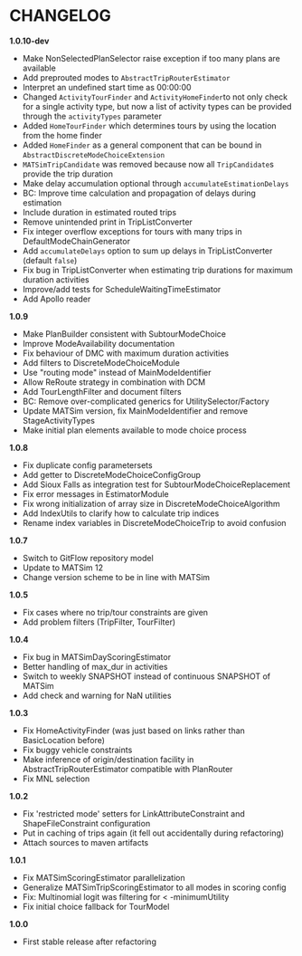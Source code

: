 # CHANGELOG

**1.0.10-dev**

- Make NonSelectedPlanSelector raise exception if too many plans are available
- Add preprouted modes to `AbstractTripRouterEstimator`
- Interpret an undefined start time as 00:00:00
- Changed `ActivityTourFinder` and `ActivityHomeFinder`to not only check for a single activity type, but now a list of activity types can be provided through the `activityTypes` parameter
- Added `HomeTourFinder` which determines tours by using the location from the home finder
- Added `HomeFinder` as a general component that can be bound in `AbstractDiscreteModeChoiceExtension`
- `MATSimTripCandidate` was removed because now all `TripCandidate`s provide the trip duration
- Make delay accumulation optional through `accumulateEstimationDelays`
- BC: Improve time calculation and propagation of delays during estimation
- Include duration in estimated routed trips
- Remove unintended print in TripListConverter
- Fix integer overflow exceptions for tours with many trips in DefaultModeChainGenerator
- Add `accumulateDelays` option to sum up delays in TripListConverter (default `false`)
- Fix bug in TripListConverter when estimating trip durations for maximum duration activities
- Improve/add tests for ScheduleWaitingTimeEstimator
- Add Apollo reader

**1.0.9**

- Make PlanBuilder consistent with SubtourModeChoice
- Improve ModeAvailability documentation
- Fix behaviour of DMC with maximum duration activities
- Add filters to DiscreteModeChoiceModule
- Use "routing mode" instead of MainModeIdentifier
- Allow ReRoute strategy in combination with DCM
- Add TourLengthFilter and document filters
- BC: Remove over-complicated generics for UtilitySelector/Factory
- Update MATSim version, fix MainModeIdentifier and remove StageActivityTypes
- Make initial plan elements available to mode choice process

**1.0.8**

- Fix duplicate config parametersets
- Add getter to DiscreteModeChoiceConfigGroup
- Add Sioux Falls as integration test for SubtourModeChoiceReplacement
- Fix error messages in EstimatorModule
- Fix wrong initialization of array size in DiscreteModeChoiceAlgorithm
- Add IndexUtils to clarify how to calculate trip indices
- Rename index variables in DiscreteModeChoiceTrip to avoid confusion

**1.0.7**

- Switch to GitFlow repository model
- Update to MATSim 12
- Change version scheme to be in line with MATSim

**1.0.5**

- Fix cases where no trip/tour constraints are given
- Add problem filters (TripFilter, TourFilter)

**1.0.4**

- Fix bug in MATSimDayScoringEstimator
- Better handling of max_dur in activities
- Switch to weekly SNAPSHOT instead of continuous SNAPSHOT of MATSim
- Add check and warning for NaN utilities

**1.0.3**

- Fix HomeActivityFinder (was just based on links rather than BasicLocation before)
- Fix buggy vehicle constraints
- Make inference of origin/destination facility in AbstractTripRouterEstimator compatible with PlanRouter
- Fix MNL selection

**1.0.2**

- Fix 'restricted mode' setters for LinkAttributeConstraint and ShapeFileConstraint configuration
- Put in caching of trips again (it fell out accidentally during refactoring)
- Attach sources to maven artifacts

**1.0.1**

- Fix MATSimScoringEstimator parallelization
- Generalize MATSimTripScoringEstimator to all modes in scoring config
- Fix: Multinomial logit was filtering for < -minimumUtility
- Fix initial choice fallback for TourModel

**1.0.0**

- First stable release after refactoring
